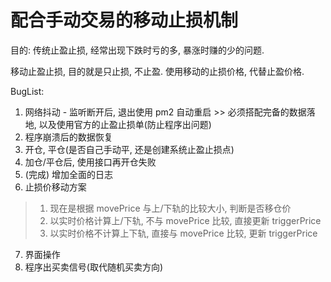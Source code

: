 # 配合手动交易的移动止损机制

目的: 传统止盈止损, 经常出现下跌时亏的多, 暴涨时赚的少的问题.

移动止盈止损, 目的就是只止损, 不止盈. 使用移动的止损价格, 代替止盈价格.

BugList:

1. 网络抖动 - 监听断开后, 退出使用 pm2 自动重启 >> 必须搭配完备的数据落地, 以及使用官方的止盈止损单(防止程序出问题)
2. 程序崩溃后的数据恢复
3. 开仓, 平仓(是否自己手动平, 还是创建系统止盈止损点)
4. 加仓/平仓后, 使用接口再开仓失败
5. (完成) 增加全面的日志
6. 止损价移动方案

> 1. 现在是根据 movePrice 与上/下轨的比较大小, 判断是否移仓价
> 2. 以实时价格计算上/下轨, 不与 movePrice 比较, 直接更新 triggerPrice
> 3. 以实时价格不计算上下轨, 直接与 movePrice 比较, 更新 triggerPrice

7. 界面操作
8. 程序出买卖信号(取代随机买卖方向)
